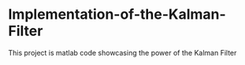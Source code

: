 # Implementation-of-the-Kalman-Filter
This project is matlab code showcasing the power of the Kalman Filter
